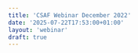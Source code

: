 ```yaml
---
title: 'CSAF Webinar December 2022'
date: '2025-07-22T17:53:00+01:00'
layout: 'webinar'
draft: true
---
```


<!--
  SPDX-FileCopyrightText: 2025 OASIS CSAF TC
  SPDX-License-Identifier: LicenseRef-OASIS-CSAF-TC-License
-->

